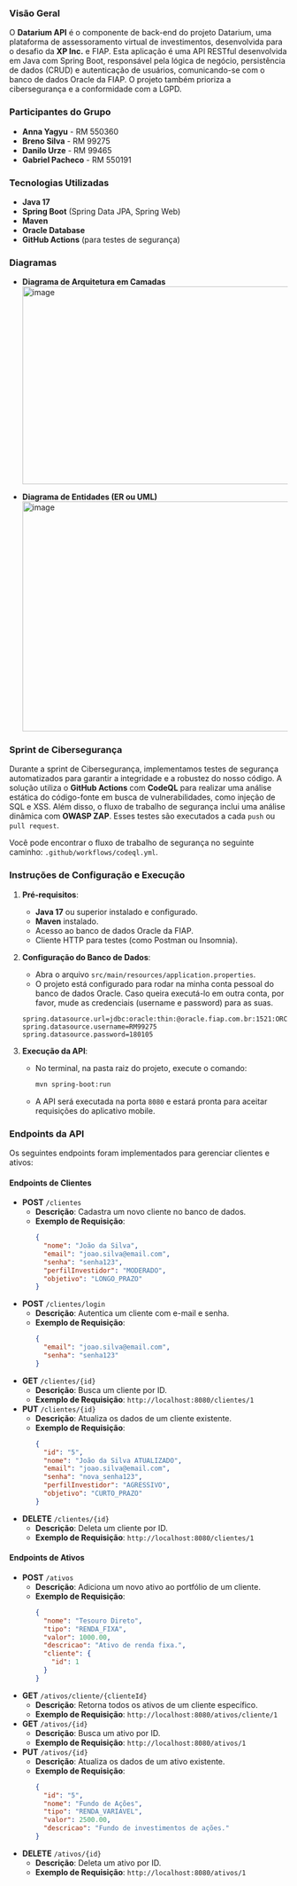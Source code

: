 ### **Visão Geral**

O **Datarium API** é o componente de back-end do projeto Datarium, uma plataforma de assessoramento virtual de investimentos, desenvolvida para o desafio da **XP Inc.** e FIAP. Esta aplicação é uma API RESTful desenvolvida em Java com Spring Boot, responsável pela lógica de negócio, persistência de dados (CRUD) e autenticação de usuários, comunicando-se com o banco de dados Oracle da FIAP. O projeto também prioriza a cibersegurança e a conformidade com a LGPD.

### **Participantes do Grupo**

* **Anna Yagyu** - RM 550360
* **Breno Silva** - RM 99275
* **Danilo Urze** - RM 99465
* **Gabriel Pacheco** - RM 550191

### **Tecnologias Utilizadas**

* **Java 17**
* **Spring Boot** (Spring Data JPA, Spring Web)
* **Maven**
* **Oracle Database**
* **GitHub Actions** (para testes de segurança)

### **Diagramas**

* **Diagrama de Arquitetura em Camadas**
    <img width="922" height="357" alt="image" src="https://github.com/user-attachments/assets/f341329b-0578-496f-b0b5-c4f9b70bac70" />

* **Diagrama de Entidades (ER ou UML)**
    <img width="1258" height="415" alt="image" src="https://github.com/user-attachments/assets/d1387427-0232-4f80-bb4d-b2b093177e14" />

### **Sprint de Cibersegurança**

Durante a sprint de Cibersegurança, implementamos testes de segurança automatizados para garantir a integridade e a robustez do nosso código. A solução utiliza o **GitHub Actions** com **CodeQL** para realizar uma análise estática do código-fonte em busca de vulnerabilidades, como injeção de SQL e XSS. Além disso, o fluxo de trabalho de segurança inclui uma análise dinâmica com **OWASP ZAP**. Esses testes são executados a cada `push` ou `pull request`.

Você pode encontrar o fluxo de trabalho de segurança no seguinte caminho: `.github/workflows/codeql.yml`.

### **Instruções de Configuração e Execução**

1.  **Pré-requisitos**:
    * **Java 17** ou superior instalado e configurado.
    * **Maven** instalado.
    * Acesso ao banco de dados Oracle da FIAP.
    * Cliente HTTP para testes (como Postman ou Insomnia).

2.  **Configuração do Banco de Dados**:
    * Abra o arquivo `src/main/resources/application.properties`.
    * O projeto está configurado para rodar na minha conta pessoal do banco de dados Oracle. Caso queira executá-lo em outra conta, por favor, mude as credenciais (username e password) para as suas.
    ```properties
    spring.datasource.url=jdbc:oracle:thin:@oracle.fiap.com.br:1521:ORCL
    spring.datasource.username=RM99275
    spring.datasource.password=180105
    ```

3.  **Execução da API**:
    * No terminal, na pasta raiz do projeto, execute o comando:
        ```bash
        mvn spring-boot:run
        ```
    * A API será executada na porta `8080` e estará pronta para aceitar requisições do aplicativo mobile.

### **Endpoints da API**

Os seguintes endpoints foram implementados para gerenciar clientes e ativos:

#### **Endpoints de Clientes**

* **POST** `/clientes`
    * **Descrição**: Cadastra um novo cliente no banco de dados.
    * **Exemplo de Requisição**:
        ```json
        {
          "nome": "João da Silva",
          "email": "joao.silva@email.com",
          "senha": "senha123",
          "perfilInvestidor": "MODERADO",
          "objetivo": "LONGO_PRAZO"
        }
        ```
* **POST** `/clientes/login`
    * **Descrição**: Autentica um cliente com e-mail e senha.
    * **Exemplo de Requisição**:
        ```json
        {
          "email": "joao.silva@email.com",
          "senha": "senha123"
        }
        ```
* **GET** `/clientes/{id}`
    * **Descrição**: Busca um cliente por ID.
    * **Exemplo de Requisição**: `http://localhost:8080/clientes/1`
* **PUT** `/clientes/{id}`
    * **Descrição**: Atualiza os dados de um cliente existente.
    * **Exemplo de Requisição**:
        ```json
        {
          "id": "5", 
          "nome": "João da Silva ATUALIZADO",
          "email": "joao.silva@email.com",
          "senha": "nova_senha123",
          "perfilInvestidor": "AGRESSIVO",
          "objetivo": "CURTO_PRAZO"
        }
        ```
* **DELETE** `/clientes/{id}`
    * **Descrição**: Deleta um cliente por ID.
    * **Exemplo de Requisição**: `http://localhost:8080/clientes/1`

#### **Endpoints de Ativos**

* **POST** `/ativos`
    * **Descrição**: Adiciona um novo ativo ao portfólio de um cliente.
    * **Exemplo de Requisição**:
        ```json
        {
          "nome": "Tesouro Direto",
          "tipo": "RENDA_FIXA",
          "valor": 1000.00,
          "descricao": "Ativo de renda fixa.",
          "cliente": {
            "id": 1
          }
        }
        ```
* **GET** `/ativos/cliente/{clienteId}`
    * **Descrição**: Retorna todos os ativos de um cliente específico.
    * **Exemplo de Requisição**: `http://localhost:8080/ativos/cliente/1`
* **GET** `/ativos/{id}`
    * **Descrição**: Busca um ativo por ID.
    * **Exemplo de Requisição**: `http://localhost:8080/ativos/1`
* **PUT** `/ativos/{id}`
    * **Descrição**: Atualiza os dados de um ativo existente.
    * **Exemplo de Requisição**:
        ```json
        {
          "id": "5",
          "nome": "Fundo de Ações",
          "tipo": "RENDA_VARIAVEL",
          "valor": 2500.00,
          "descricao": "Fundo de investimentos de ações."
        }
        ```
* **DELETE** `/ativos/{id}`
    * **Descrição**: Deleta um ativo por ID.
    * **Exemplo de Requisição**: `http://localhost:8080/ativos/1`

